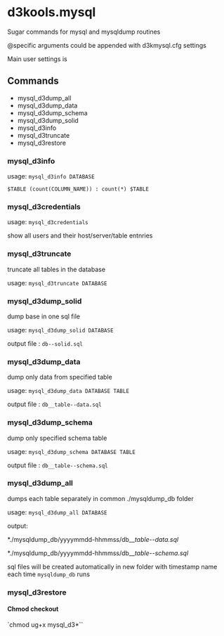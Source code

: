 
# d3kools.mysql

Sugar commands for mysql and mysqldump routines

@specific arguments could be appended with d3kmysql.cfg settings

Main user settings is 

## Commands
* mysql_d3dump_all
* mysql_d3dump_data
* mysql_d3dump_schema
* mysql_d3dump_solid
* mysql_d3info
* mysql_d3truncate
* mysql_d3restore

### mysql_d3info
usage: `mysql_d3info DATABASE`

```$TABLE (count(COLUMN_NAME)) : count(*) $TABLE```

### mysql_d3credentials
usage: `mysql_d3credentials`

show all users and their host/server/table entnries

### mysql_d3truncate
truncate all tables in the database

usage: `mysql_d3truncate DATABASE`

### mysql_d3dump_solid
dump base in one sql file

usage: `mysql_d3dump_solid DATABASE`

output file : `db--solid.sql`

### mysql_d3dump_data
dump only data from specified table

usage: `mysql_d3dump_data DATABASE TABLE`

output file : `db__table--data.sql`

### mysql_d3dump_schema
dump only specified schema table

usage: `mysql_d3dump_schema DATABASE TABLE`

output file : `db__table--schema.sql`

### mysql_d3dump_all
dumps each table separately in common ./mysqldump_db folder

usage: `mysql_d3dump_all DATABASE`

output:

*./mysqldump_db/yyyymmdd-hhmmss/db__*table--data.sql*

*./mysqldump_db/yyyymmdd-hhmmss/db__*table--schema.sql*

sql files will be created automatically in new folder with timestamp name each time `mysqldump_db` runs

### mysql_d3restore

#### Chmod checkout
`chmod ug+x mysql_d3*``
